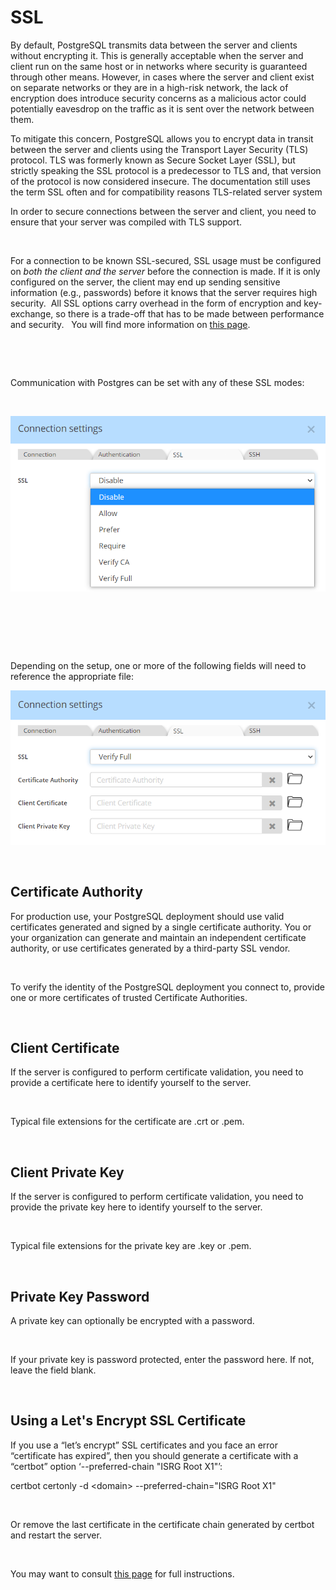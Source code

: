 # SSL

By default, PostgreSQL transmits data between the server and clients without encrypting it. This is generally acceptable when the server and client run on the same host or in networks where security is guaranteed through other means. However, in cases where the server and client exist on separate networks or they are in a high-risk network, the lack of encryption does introduce security concerns as a malicious actor could potentially eavesdrop on the traffic as it is sent over the network between them.

To mitigate this concern, PostgreSQL allows you to encrypt data in transit between the server and clients using the Transport Layer Security (TLS) protocol. TLS was formerly known as Secure Socket Layer (SSL), but strictly speaking the SSL protocol is a predecessor to TLS and, that version of the protocol is now considered insecure. The documentation still uses the term SSL often and for compatibility reasons TLS-related server system

In order to secure connections between the server and client, you need to ensure that your server was compiled with TLS support. &nbsp;

&nbsp;

For a connection to be known SSL-secured, SSL usage must be configured on *both the client and the server* before the connection is made. If it is only configured on the server, the client may end up sending sensitive information (e.g., passwords) before it knows that the server requires high security.&nbsp; All SSL options carry overhead in the form of encryption and key-exchange, so there is a trade-off that has to be made between performance and security. &nbsp; You will find more information on [this page](<https://www.postgresql.org/docs/current/libpq-ssl.html> "target=\"\_blank\"").

&nbsp;

&nbsp;

Communication with Postgres can be set with any of these SSL modes:

&nbsp;

![PostgreSQL sslmode](<lib/PostgreSQL%20sslmode.png>)

&nbsp;

&nbsp;

&nbsp;

Depending on the setup, one or more of the following fields will need to reference the appropriate file:

![Image](<lib/PostgreSQL%20sslmode%20verify-full.png>)

&nbsp;

## Certificate Authority

For production use, your PostgreSQL deployment should use valid certificates generated and signed by a single certificate authority. You or your organization can generate and maintain an independent certificate authority, or use certificates generated by a third-party SSL vendor.

&nbsp;

To verify the identity of the PostgreSQL deployment you connect to, provide one or more certificates of trusted Certificate Authorities.

&nbsp;

## Client Certificate

If the server is configured to perform certificate validation, you need to provide a certificate here to identify yourself to the server.

&nbsp;

Typical file extensions for the certificate are .crt or .pem.

&nbsp;

## Client Private Key

If the server is configured to perform certificate validation, you need to provide the private key here to identify yourself to the server.

&nbsp;

Typical file extensions for the private key are .key or .pem.

&nbsp;

## Private Key Password

A private key can optionally be encrypted with a password.

&nbsp;

If your private key is password protected, enter the password here. If not, leave the field blank.

&nbsp;

## Using a Let's Encrypt SSL Certificate

If you use a “let’s encrypt” SSL certificates and you face an error “certificate has expired”, then you should generate a certificate with a “certbot” option ‘--preferred-chain "ISRG Root X1"’:

certbot certonly -d \<domain\> --preferred-chain="ISRG Root X1"

&nbsp;

Or remove the last certificate in the certificate chain generated by certbot and restart the server.

&nbsp;

You may want to consult [this page](<https://letsencrypt.org/certificates/> "target=\"\_blank\"") for full instructions.

&nbsp;

